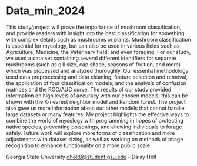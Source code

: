 # Data_min_2024
This study/project will prove the importance of mushroom classification, and provide readers with insight into the best classification for something with complex details such as mushrooms or plants. Mushroom classification is essential for mycology, but can also be used in various fields such as Agriculture, Medicine, the Veterinary field, and even foraging. For our study, we used a data set containing several different identifiers for separate mushrooms (such as gill size, cap shape, seasons of fruition, and more) which was processed and analyzed thoroughly. Our essential methodology used data preprocessing and data cleaning, feature selection and removal, the application of four classification models, and the analysis of confusion matrices and the ROC/AUC curve. The results of our study provided information on high levels of accuracy with our chosen models, this can be shown with the K-nearest neighbor model and Random forest. The project also gave us more information about our other models that cannot handle large datasets or many features. My project highlights the effective ways to combine the world of mycology with programming in hopes of protecting native species, preventing poisonings, and allowing individuals to forage safely.  Future work will explore more forms of classification and more adjustments with dataset sizing, as well as working on methods of image recognition to enhance functionality on a more public scale.

Georgia State University
dholt8@student.gsu.edu - Daisy Holt
